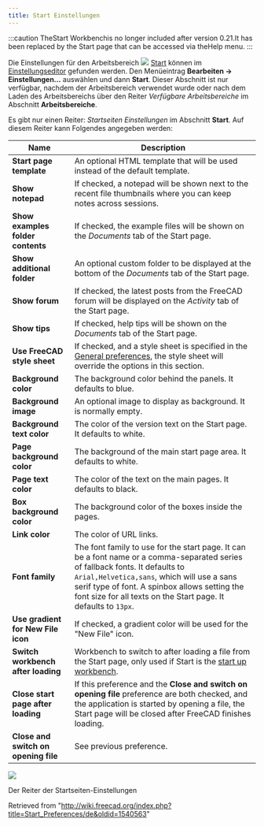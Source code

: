 ```yaml
---
title: Start Einstellungen
---
```

:::caution
TheStart Workbenchis no longer included after version 0.21.It has been replaced by the Start page that can be accessed via theHelp menu.
:::

Die Einstellungen für den Arbeitsbereich ![](/images/Workbench_Start.svg) [Start](/Start_Workbench/de "Start Workbench/de") können im [Einstellungseditor](/Preferences_Editor/de "Preferences Editor/de") gefunden werden. Den Menüeintrag **Bearbeiten → Einstellungen...** auswählen und dann **Start**. Dieser Abschnitt ist nur verfügbar, nachdem der Arbeitsbereich verwendet wurde oder nach dem Laden des Arbeitsbereichs über den Reiter *Verfügbare Arbeitsbereiche* im Abschnitt **Arbeitsbereiche**.

Es gibt nur einen Reiter: *Startseiten Einstellungen* im Abschnitt **Start**. Auf diesem Reiter kann Folgendes angegeben werden:

| Name | Description |
| --- | --- |
| **Start page template** | An optional HTML template that will be used instead of the default template. |
| **Show notepad** | If checked, a notepad will be shown next to the recent file thumbnails where you can keep notes across sessions. |
| **Show examples folder contents** | If checked, the example files will be shown on the *Documents* tab of the Start page. |
| **Show additional folder** | An optional custom folder to be displayed at the bottom of the *Documents* tab of the Start page. |
| **Show forum** | If checked, the latest posts from the FreeCAD forum will be displayed on the *Activity* tab of the Start page. |
| **Show tips** | If checked, help tips will be shown on the *Documents* tab of the Start page. |
| **Use FreeCAD style sheet** | If checked, and a style sheet is specified in the [General preferences](/Preferences_Editor#General_2 "Preferences Editor"), the style sheet will override the options in this section. |
| **Background color** | The background color behind the panels. It defaults to blue. |
| **Background image** | An optional image to display as background. It is normally empty. |
| **Background text color** | The color of the version text on the Start page. It defaults to white. |
| **Page background color** | The background of the main start page area. It defaults to white. |
| **Page text color** | The color of the text on the main pages. It defaults to black. |
| **Box background color** | The background color of the boxes inside the pages. |
| **Link color** | The color of URL links. |
| **Font family** | The font family to use for the start page. It can be a font name or a comma-separated series of fallback fonts. It defaults to `Arial,Helvetica,sans`, which will use a sans serif type of font. A spinbox allows setting the font size for all texts on the Start page. It defaults to `13px`. |
| **Use gradient for New File icon** | If checked, a gradient color will be used for the "New File" icon. |
| **Switch workbench after loading** | Workbench to switch to after loading a file from the Start page, only used if Start is the [start up workbench](/Preferences_Editor#Available_Workbenches "Preferences Editor"). |
| **Close start page after loading** | If this preference and the **Close and switch on opening file** preference are both checked, and the application is started by opening a file, the Start page will be closed after FreeCAD finishes loading. |
| **Close and switch on opening file** | See previous preference. |

![](/images/Preferences_Start_Tab_Start_page_options.png)

Der Reiter der Startseiten-Einstellungen

Retrieved from "<http://wiki.freecad.org/index.php?title=Start_Preferences/de&oldid=1540563>"